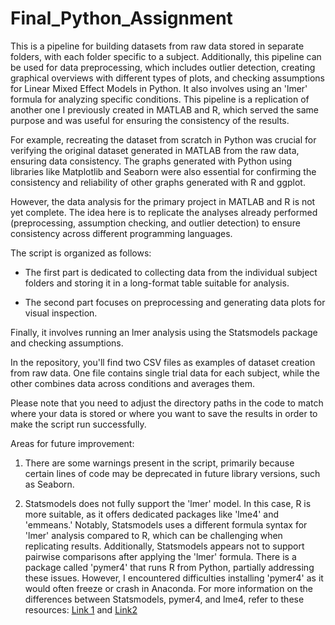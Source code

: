 # Final_Python_Assignment

This is a pipeline for building datasets from raw data stored in separate folders, with each folder specific to a subject. Additionally, this pipeline can be used for data preprocessing, which includes outlier detection, creating graphical overviews with different types of plots, and checking assumptions for Linear Mixed Effect Models in Python. It also involves using an 'lmer' formula for analyzing specific conditions. This pipeline is a replication of another one I previously created in MATLAB and R, which served the same purpose and was useful for ensuring the consistency of the results.

For example, recreating the dataset from scratch in Python was crucial for verifying the original dataset generated in MATLAB from the raw data, ensuring data consistency. The graphs generated with Python using libraries like Matplotlib and Seaborn were also essential for confirming the consistency and reliability of other graphs generated with R and ggplot.

However, the data analysis for the primary project in MATLAB and R is not yet complete. The idea here is to replicate the analyses already performed (preprocessing, assumption checking, and outlier detection) to ensure consistency across different programming languages.

The script is organized as follows:

* The first part is dedicated to collecting data from the individual subject folders and storing it in a long-format table suitable for analysis.

* The second part focuses on preprocessing and generating data plots for visual inspection.

Finally, it involves running an lmer analysis using the Statsmodels package and checking assumptions.

In the repository, you'll find two CSV files as examples of dataset creation from raw data. One file contains single trial data for each subject, while the other combines data across conditions and averages them.

Please note that you need to adjust the directory paths in the code to match where your data is stored or where you want to save the results in order to make the script run successfully.

Areas for future improvement:

1. There are some warnings present in the script, primarily because certain lines of code may be deprecated in future library versions, such as Seaborn.

2. Statsmodels does not fully support the 'lmer' model. In this case, R is more suitable, as it offers dedicated packages like 'lme4' and 'emmeans.' Notably, Statsmodels uses a different formula syntax for 'lmer' analysis compared to R, which can be challenging when replicating results. Additionally, Statsmodels appears not to support pairwise comparisons after applying the 'lmer' formula. There is a package called 'pymer4' that runs R from Python, partially addressing these issues. However, I encountered difficulties installing 'pymer4' as it would often freeze or crash in Anaconda. For more information on the differences between Statsmodels, pymer4, and lme4, refer to these resources: [Link 1](https://www.statsmodels.org/dev/examples/notebooks/generated/mixed_lm_example.html) and [Link2
](https://towardsdatascience.com/how-to-run-linear-mixed-effects-models-in-python-jupyter-notebooks-4f8079c4b589)
